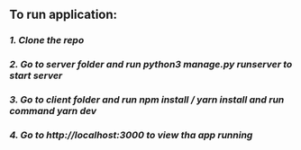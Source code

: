 ## To run application:
### *1. Clone the repo*

### *2. Go to server folder and run python3 manage.py runserver to start server*

### *3. Go to client folder and run npm install / yarn install and run command yarn dev*

### *4. Go to http://localhost:3000 to view tha app running*
